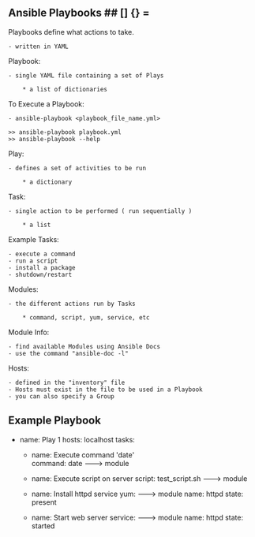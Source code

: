 
##  Ansible Playbooks  ##     [] {} =



Playbooks define what actions to take.

    - written in YAML


Playbook:

    - single YAML file containing a set of Plays

        * a list of dictionaries


To Execute a Playbook:

    - ansible-playbook <playbook_file_name.yml>

    >> ansible-playbook playbook.yml
    >> ansible-playbook --help


Play:

    - defines a set of activities to be run 

        * a dictionary


Task:

    - single action to be performed ( run sequentially )

        * a list


Example Tasks:

    - execute a command
    - run a script
    - install a package
    - shutdown/restart


Modules:

    - the different actions run by Tasks

        * command, script, yum, service, etc


Module Info:

    - find available Modules using Ansible Docs
    - use the command "ansible-doc -l"


Hosts:

    - defined in the "inventory" file
    - Hosts must exist in the file to be used in a Playbook
    - you can also specify a Group



##  Example Playbook  ##

-
  name: Play 1
  hosts: localhost
  tasks:
    - name: Execute command 'date'          
      command: date                         ---> module

    - name: Execute script on server
      script: test_script.sh                ---> module

    - name: Install httpd service
      yum:                                  ---> module
        name: httpd
        state: present

    - name: Start web server
      service:                              ---> module
        name: httpd
        state: started
